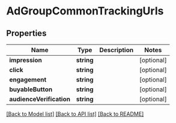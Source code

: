 # AdGroupCommonTrackingUrls

## Properties
Name | Type | Description | Notes
------------ | ------------- | ------------- | -------------
**impression** | **string** |  | [optional] 
**click** | **string** |  | [optional] 
**engagement** | **string** |  | [optional] 
**buyableButton** | **string** |  | [optional] 
**audienceVerification** | **string** |  | [optional] 

[[Back to Model list]](../README.md#documentation-for-models) [[Back to API list]](../README.md#documentation-for-api-endpoints) [[Back to README]](../README.md)


